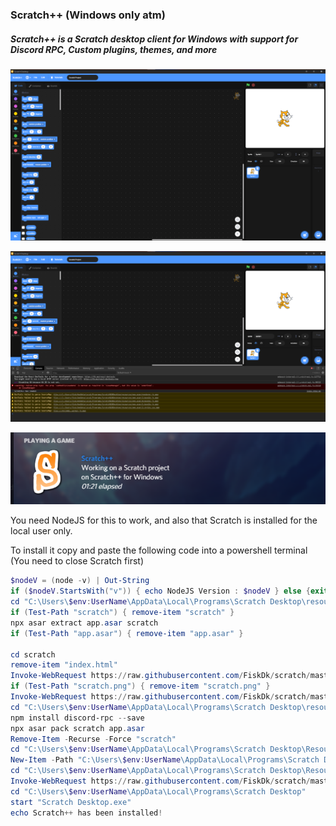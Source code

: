 ### Scratch++ (Windows only atm)
##### Scratch++ is a Scratch desktop client for Windows with support for Discord RPC, Custom plugins, themes, and more

![](https://github.com/FiskDk/scratch/blob/master/sc1.png)

![](https://github.com/FiskDk/scratch/blob/master/sc2.png)

![](https://github.com/FiskDk/scratch/blob/master/sc3.png)


You need NodeJS for this to work, and also that Scratch is installed for the local user only.

To install it copy and paste the following code into a powershell terminal
(You need to close Scratch first)

```powershell
$nodeV = (node -v) | Out-String
if ($nodeV.StartsWith("v")) { echo NodeJS Version : $nodeV } else {exit}
cd "C:\Users\$env:UserName\AppData\Local\Programs\Scratch Desktop\resources"
if (Test-Path "scratch") { remove-item "scratch" }
npx asar extract app.asar scratch
if (Test-Path "app.asar") { remove-item "app.asar" }

cd scratch
remove-item "index.html"
Invoke-WebRequest https://raw.githubusercontent.com/FiskDk/scratch/master/2inject/index.html -OutFile index.html
if (Test-Path "scratch.png") { remove-item "scratch.png" }
Invoke-WebRequest https://raw.githubusercontent.com/FiskDk/scratch/master/2inject/scratch.png -OutFile scratch.png
cd "C:\Users\$env:UserName\AppData\Local\Programs\Scratch Desktop\resources"
npm install discord-rpc --save
npx asar pack scratch app.asar
Remove-Item -Recurse -Force "scratch"
cd "C:\Users\$env:UserName\AppData\Local\Programs\Scratch Desktop\Resources"
New-Item -Path "C:\Users\$env:UserName\AppData\Local\Programs\Scratch Desktop\Resources" -Name "plugins" -ItemType "directory"
cd "C:\Users\$env:UserName\AppData\Local\Programs\Scratch Desktop\Resources\plugins"
Invoke-WebRequest https://raw.githubusercontent.com/FiskDk/scratch/master/plugins/loader.js -OutFile loader.js
cd "C:\Users\$env:UserName\AppData\Local\Programs\Scratch Desktop"
start "Scratch Desktop.exe"
echo Scratch++ has been installed!

```